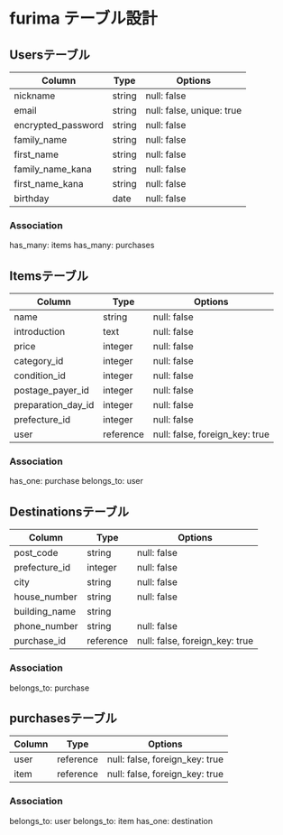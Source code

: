 # furima テーブル設計

## Usersテーブル

|Column             |Type    |Options                   |
|-------------------|--------|--------------------------|
|nickname           |string  |null: false               |
|email              |string  |null: false, unique: true |
|encrypted_password |string  |null: false               |
|family_name        |string  |null: false               |
|first_name         |string  |null: false               |
|family_name_kana   |string  |null: false               |
|first_name_kana    |string  |null: false               |
|birthday           |date    |null: false               |

### Association
has_many: items
has_many: purchases

## Itemsテーブル

|Column             |Type      |Options                        |
|-------------------|----------|-------------------------------|
|name               |string    |null: false                    |
|introduction       |text      |null: false                    |
|price              |integer   |null: false                    |
|category_id        |integer   |null: false                    |
|condition_id       |integer   |null: false                    |
|postage_payer_id   |integer   |null: false                    |
|preparation_day_id |integer   |null: false                    |
|prefecture_id      |integer   |null: false                    |
|user               |reference |null: false, foreign_key: true |


### Association
has_one: purchase
belongs_to: user

## Destinationsテーブル

|Column        |Type      |Options                        |
|--------------|----------|-------------------------------|
|post_code     |string    |null: false                    |
|prefecture_id |integer   |null: false                    |
|city          |string    |null: false                    |
|house_number  |string    |null: false                    |
|building_name |string    |                               |
|phone_number  |string    |null: false                    |
|purchase_id   |reference |null: false, foreign_key: true |
### Association
belongs_to: purchase

## purchasesテーブル

|Column  |Type      |Options                        |
|--------|----------|-------------------------------|
|user    |reference |null: false, foreign_key: true |
|item    |reference |null: false, foreign_key: true |

### Association
belongs_to: user
belongs_to: item
has_one: destination
